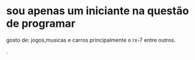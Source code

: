 # sou apenas um iniciante na questão de programar
gosto de: jogos,musicas e carros principalmente o rx-7 entre outros.

[](https://tenor.com/pt-BR/view/skull-gif-25694630.gif.url)





.
